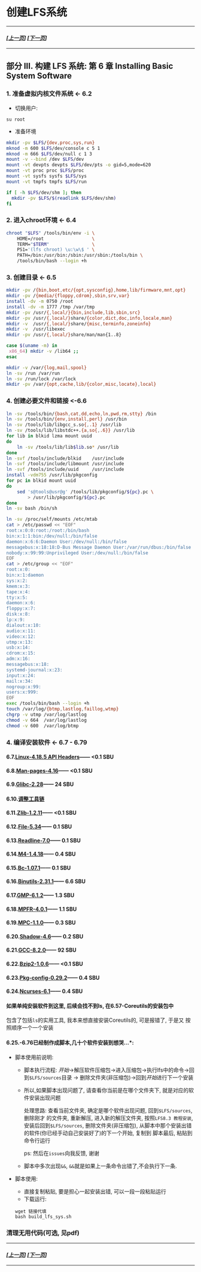 # 创建LFS系统
------------------------------------------------
#### *[[上一页](002-prepare-tmp-system.md)] [[下一页](004-configure-lfs-system.md)]*
------------------------------------------------
## 部分 III. 构建 LFS 系统: 第 6 章 Installing Basic System Software
### 1. 准备虚拟内核文件系统 <- 6.2

* 切换用户:
```
su root
```
* 准备环境
```bash
mkdir -pv $LFS/{dev,proc,sys,run} 
mknod -m 600 $LFS/dev/console c 5 1 
mknod -m 666 $LFS/dev/null c 1 3 
mount -v --bind /dev $LFS/dev
mount -vt devpts devpts $LFS/dev/pts -o gid=5,mode=620 
mount -vt proc proc $LFS/proc 
mount -vt sysfs sysfs $LFS/sys 
mount -vt tmpfs tmpfs $LFS/run 

if [ -h $LFS/dev/shm ]; then
  mkdir -pv $LFS/$(readlink $LFS/dev/shm)
fi
```

### 2. 进入chroot环境 <- 6.4
```bash
chroot "$LFS" /tools/bin/env -i \
    HOME=/root                  \
    TERM="$TERM"                \
    PS1='(lfs chroot) \u:\w\$ ' \
    PATH=/bin:/usr/bin:/sbin:/usr/sbin:/tools/bin \
    /tools/bin/bash --login +h
```
### 3. 创建目录 <- 6.5
```bash
mkdir -pv /{bin,boot,etc/{opt,sysconfig},home,lib/firmware,mnt,opt}
mkdir -pv /{media/{floppy,cdrom},sbin,srv,var}
install -dv -m 0750 /root
install -dv -m 1777 /tmp /var/tmp
mkdir -pv /usr/{,local/}{bin,include,lib,sbin,src}
mkdir -pv /usr/{,local/}share/{color,dict,doc,info,locale,man}
mkdir -v  /usr/{,local/}share/{misc,terminfo,zoneinfo}
mkdir -v  /usr/libexec
mkdir -pv /usr/{,local/}share/man/man{1..8}

case $(uname -m) in
 x86_64) mkdir -v /lib64 ;;
esac

mkdir -v /var/{log,mail,spool}
ln -sv /run /var/run
ln -sv /run/lock /var/lock
mkdir -pv /var/{opt,cache,lib/{color,misc,locate},local}
```
### 4. 创建必要文件和链接 <-6.6
```bash
ln -sv /tools/bin/{bash,cat,dd,echo,ln,pwd,rm,stty} /bin
ln -sv /tools/bin/{env,install,perl} /usr/bin
ln -sv /tools/lib/libgcc_s.so{,.1} /usr/lib
ln -sv /tools/lib/libstdc++.{a,so{,.6}} /usr/lib
for lib in blkid lzma mount uuid
do
    ln -sv /tools/lib/lib$lib.so* /usr/lib
done
ln -svf /tools/include/blkid    /usr/include
ln -svf /tools/include/libmount /usr/include
ln -svf /tools/include/uuid     /usr/include
install -vdm755 /usr/lib/pkgconfig
for pc in blkid mount uuid
do
    sed 's@tools@usr@g' /tools/lib/pkgconfig/${pc}.pc \
        > /usr/lib/pkgconfig/${pc}.pc
done
ln -sv bash /bin/sh

ln -sv /proc/self/mounts /etc/mtab
cat > /etc/passwd << "EOF"
root:x:0:0:root:/root:/bin/bash
bin:x:1:1:bin:/dev/null:/bin/false
daemon:x:6:6:Daemon User:/dev/null:/bin/false
messagebus:x:18:18:D-Bus Message Daemon User:/var/run/dbus:/bin/false
nobody:x:99:99:Unprivileged User:/dev/null:/bin/false
EOF
cat > /etc/group << "EOF"
root:x:0:
bin:x:1:daemon
sys:x:2:
kmem:x:3:
tape:x:4:
tty:x:5:
daemon:x:6:
floppy:x:7:
disk:x:8:
lp:x:9:
dialout:x:10:
audio:x:11:
video:x:12:
utmp:x:13:
usb:x:14:
cdrom:x:15:
adm:x:16:
messagebus:x:18:
systemd-journal:x:23:
input:x:24:
mail:x:34:
nogroup:x:99:
users:x:999:
EOF
exec /tools/bin/bash --login +h
touch /var/log/{btmp,lastlog,faillog,wtmp}
chgrp -v utmp /var/log/lastlog
chmod -v 664  /var/log/lastlog
chmod -v 600  /var/log/btmp
```
### 4. 编译安装软件 <- 6.7 - 6.79
#### 6.7.[Linux-4.18.5 API Headers](lfs-system/001-linux-header.md)—— <0.1 SBU
#### 6.8.[Man-pages-4.16](lfs-system/002-man.md)—— <0.1 SBU
#### 6.9.[Glibc-2.28](lfs-system/003-glibc.md)—— 24 SBU
#### 6.10.[调整工具链](lfs-system/004-adjust-tool.md)
#### 6.11.[Zlib-1.2.11](lfs-system/005-zlib.md)—— <0.1 SBU
#### 6.12.[File-5.34](lfs-system/006-file.md)—— 0.1 SBU
#### 6.13.[Readline-7.0](lfs-system/007-readline.md)—— 0.1 SBU
#### 6.14.[M4-1.4.18](lfs-system/008-m4.md)—— 0.4 SBU
#### 6.15.[Bc-1.07.1](lfs-system/009-bc.md)—— 0.1 SBU
#### 6.16.[Binutils-2.31.1](lfs-system/010-binutils.md)—— 6.6 SBU
#### 6.17.[GMP-6.1.2](lfs-system/011-gmp.md)—— 1.3 SBU
#### 6.18.[MPFR-4.0.1](lfs-system/012-mpfr.md)—— 1.1 SBU
#### 6.19.[MPC-1.1.0](lfs-system/013-mpc.md)—— 0.3 SBU
#### 6.20.[Shadow-4.6](lfs-system/014-shadow.md)—— 0.2 SBU
#### 6.21.[GCC-8.2.0](lfs-system/015-gcc.md)—— 92 SBU
#### 6.22.[Bzip2-1.0.6](lfs-system/016-bzip2.md)—— <0.1 SBU
#### 6.23.[Pkg-config-0.29.2](lfs-system/017-pkgconfig.md)—— 0.4 SBU
#### 6.24.[Ncurses-6.1](lfs-system/018-ncurses.md)—— 0.4 SBU

#### 如果单纯安装软件到这里, 后续会找不到ls, 在6.57-Coreutils的安装包中
包含了包括`ls`的实用工具, 我本来想直接安装Coreutils的, 可是报错了, 于是又
按照顺序一个一个安装

#### 6.25.-6.76已经制作成脚本,几十个软件安装到想哭...*:
* 脚本使用前说明:

    * 脚本执行流程: *开始*->解压软件压缩包->进入压缩包->执行lfs中的命令->回到`$LFS/sources`目录
    -> 删除文件夹(非压缩包)->回到*开始*进行下一个安装

    * 所以,如果脚本出现问题了, 请查看你当前是在哪个文件夹下, 就是对应的软件安装出现问题

      处理思路: 查看当前文件夹, 确定是哪个软件出现问题, 回到`$LFS/sources`, 删除刚才
      的文件夹, 重新解压, 进入新的解压文件夹, 按照`LFS8.3 教程安装`, 安装后回到`$LFS/sources`,
      删除文件夹(非压缩包), 从脚本中那个安装出错的软件(你已经手动自己安装好了)的下一个开始, 复制到
      脚本最后, 粘贴到命令行运行

      ps: 然后在`issues`向我反馈, 谢谢

    * 脚本中多次出现`&&`, `&&`就是如果上一条命令出错了,不会执行下一条.

* 脚本使用:
    * 直接复制粘贴, 要是担心一起安装出错, 可以一段一段粘贴运行
    * 下载运行:
    ```
    wget 链接代填
    bash build_lfs_sys.sh
    ```

### 清理无用代码(可选, 见pdf)

------------------------------------------------
#### *[[上一页](002-prepare-tmp-system.md)] [[下一页](004-configure-lfs-system.md)]*
------------------------------------------------
